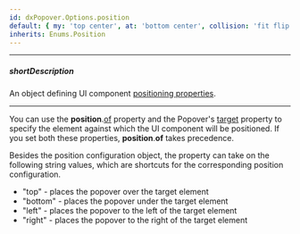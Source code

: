 ```yaml
---
id: dxPopover.Options.position
default: { my: 'top center', at: 'bottom center', collision: 'fit flip' }
inherits: Enums.Position
---
```

---
##### shortDescription
An object defining UI component [positioning properties](/api-reference/50%20Common/Object%20Structures/positionConfig '/Documentation/ApiReference/Common/Object_Structures/PositionConfig/').

---
You can use the **position**.[of](/api-reference/50%20Common/Object%20Structures/positionConfig/of.md '/Documentation/ApiReference/Common/Object_Structures/PositionConfig/#of') property and the Popover's [target](/api-reference/10%20UI%20Components/dxPopover/1%20Configuration/target.md '/Documentation/ApiReference/UI_Components/dxPopover/Configuration/#target') property to specify the element against which the UI component will be positioned. If you set both these properties, **position**.**of** takes precedence.

Besides the position configuration object, the property can take on the following string values, which are shortcuts for the corresponding position configuration.

- "top" - places the popover over the target element
- "bottom" - places the popover under the target element
- "left" - places the popover to the left of the target element
- "right" - places the popover to the right of the target element